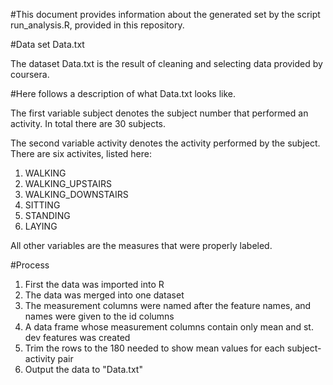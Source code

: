 #This document provides information about the generated set by the script run_analysis.R, provided in this repository.

#Data set Data.txt

The dataset Data.txt is the result of cleaning and selecting data provided by coursera.

#Here follows a description of what Data.txt looks like.

The first variable subject denotes the subject number that performed an activity. In total there are 30 subjects.

The second variable activity denotes the activity performed by the subject. There are six activites, listed here:

1. WALKING
2. WALKING_UPSTAIRS
3. WALKING_DOWNSTAIRS
4. SITTING
5. STANDING
6. LAYING

All other variables are the measures that were properly labeled.

#Process

1) First the data was imported into R 
2) The data was merged into one dataset 
3) The measurement columns were named after the feature names, and names were given to the id columns
4) A data frame whose measurement columns contain only mean and st. dev features
was created
5) Trim the rows to the 180 needed to show mean values for each subject-activity pair
6) Output the data to "Data.txt"

